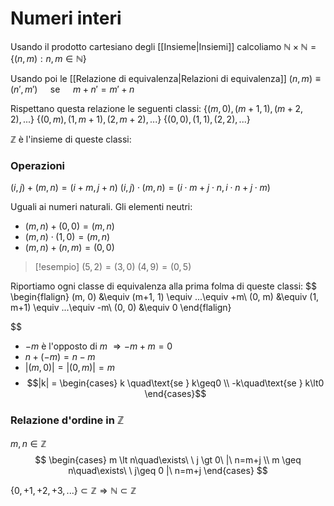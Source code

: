 # Numeri interi
Usando il prodotto cartesiano degli [[Insieme|Insiemi]] calcoliamo $\mathbb N \times \mathbb N = \{(n,m) : n,m \in \mathbb N\}$

Usando poi le [[Relazione di equivalenza|Relazioni di equivalenza]]
$(n,m) \equiv (n',m')\quad$ se $\quad m + n' = m' + n$

Rispettano questa relazione le seguenti classi:
$\{(m,0), (m+1,1),(m+2,2),...\}$
$\{(0,m),(1,m+1),(2,m+2),...\}$
$\{(0,0),(1,1),(2,2),...\}$

$\mathbb Z$ è l'insieme di queste classi:

### Operazioni
$(i,j) + (m,n) = (i+m, j+n)$
$(i,j)\cdot(m,n) = (i \cdot m + j \cdot n, i \cdot n + j\cdot m)$

Uguali ai numeri naturali.
Gli elementi neutri:
- $(m, n) + (0, 0) = (m, n)$
- $(m, n) \cdot (1, 0) = (m, n)$
- $(m,n)+(n,m) = (0,0)$

>[!esempio]
>$(5,2) = (3,0)$
>$(4,9) = (0, 5)$

Riportiamo ogni classe di equivalenza alla prima folma di queste classi:
$$
\begin{flalign}
(m, 0) &\equiv (m+1, 1) \equiv ...\equiv +m\\
(0, m) &\equiv (1, m+1) \equiv ...\equiv -m\\
(0, 0) &\equiv 0
\end{flalign}

$$

- $-m$ è l'opposto di $m$ $\Rightarrow -m + m = 0$
- $n + (-m) = n - m$
- $|(m,0)| = |(0,m)| = m$
- $$|k| =
\begin{cases}
k \quad\text{se } k\geq0 \\
-k\quad\text{se } k\lt0
\end{cases}$$

### Relazione d'ordine in $\mathbb Z$
$m,n \in \mathbb Z$
$$
\begin{cases}
m \lt n\quad\exists\ \ j \gt 0\ |\ n=m+j \\
m \geq n\quad\exists\ \ j\geq 0 |\ n=m+j
\end{cases}
$$

$\{0, +1, +2, +3, ...\} \subset \mathbb Z \Longrightarrow \mathbb N \subset \mathbb Z$



